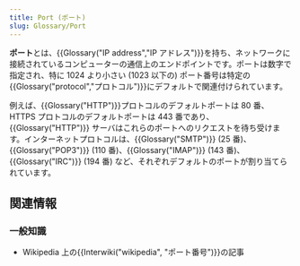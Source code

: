 ```yaml
---
title: Port (ポート)
slug: Glossary/Port
---
```


**ポート**とは、{{Glossary("IP address","IP アドレス")}}を持ち、ネットワークに接続されているコンピューターの通信上のエンドポイントです。ポートは数字で指定され、特に 1024 より小さい (1023 以下の) ポート番号は特定の{{Glossary("protocol","プロトコル")}}にデフォルトで関連付けられています。

例えば、{{Glossary("HTTP")}}プロトコルのデフォルトポートは 80 番、HTTPS プロトコルのデフォルトポートは 443 番であり、{{Glossary("HTTP")}} サーバはこれらのポートへのリクエストを待ち受けます。インターネットプロトコルは、{{Glossary("SMTP")}} (25 番)、{{Glossary("POP3")}} (110 番)、{{Glossary("IMAP")}} (143 番)、{{Glossary("IRC")}} (194 番) など、それぞれデフォルトのポートが割り当てられています。

## 関連情報

### 一般知識

- Wikipedia 上の{{Interwiki("wikipedia", "ポート番号")}}の記事
